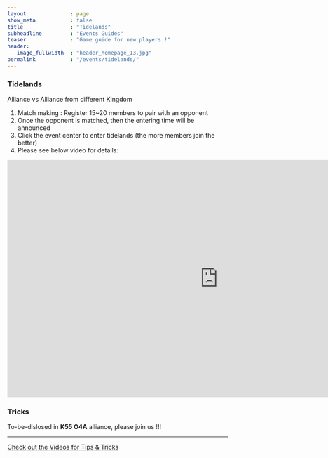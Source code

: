 ```yaml
---
layout              : page
show_meta           : false
title               : "Tidelands"
subheadline         : "Events Guides"
teaser              : "Game guide for new players !"
header:
   image_fullwidth  : "header_homepage_13.jpg"
permalink           : "/events/tidelands/"
---
```

### Tidelands
Alliance vs Alliance from different Kingdom
1. Match making : Register 15~20 members to pair with an opponent
2. Once the opponent is matched, then the entering time will be announced
3. Click the event center to enter tidelands (the more members join the better)
4. Please see below video for details:
<iframe width="960" height="540" src="https://www.youtube.com/embed/EtbQdr0v1CE" title="Misty Continent - Completely Broken event - Tidelands  [Eng Version]" frameborder="0" allow="accelerometer; autoplay; clipboard-write; encrypted-media; gyroscope; picture-in-picture; web-share" allowfullscreen></iframe>

### Tricks
To-be-dislosed in **K55 O4A** alliance, please join us !!!

---
<a class="radius button small" href="{{ site.url }}{{ site.baseurl }}/design/mediaelement_js/">Check out the Videos for Tips & Tricks</a>
